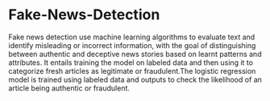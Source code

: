 # Fake-News-Detection

Fake news detection use machine learning algorithms to evaluate text and identify misleading or incorrect information, with the goal of distinguishing between authentic and deceptive news stories based on learnt patterns and attributes. It entails training the model on labeled data and then using it to categorize fresh articles as legitimate or fraudulent.The logistic regression model is trained using labeled data and outputs to check the likelihood of an article being authentic or fraudulent.
